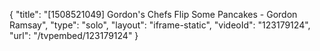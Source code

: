 {
    "title": "[1508521049] Gordon's Chefs Flip Some Pancakes - Gordon Ramsay",
    "type": "solo",
    "layout": "iframe-static",
    "videoId": "123179124",
    "url": "\/tvpembed\/123179124"
}